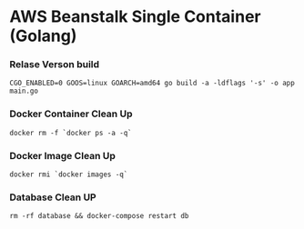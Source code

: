 # AWS Beanstalk Single Container (Golang)

### Relase Verson build
```
CGO_ENABLED=0 GOOS=linux GOARCH=amd64 go build -a -ldflags '-s' -o app main.go
```

### Docker Container Clean Up
```
docker rm -f `docker ps -a -q` 
```

### Docker Image Clean Up
```
docker rmi `docker images -q`
```

### Database Clean UP
```
rm -rf database && docker-compose restart db
```